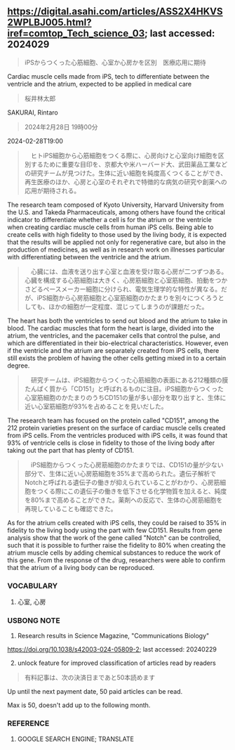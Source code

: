 ## https://digital.asahi.com/articles/ASS2X4HKVS2WPLBJ005.html?iref=comtop_Tech_science_03; last accessed: 2024029

> iPSからつくった心筋細胞、心室か心房かを区別　医療応用に期待

Cardiac muscle cells made from iPS, tech to differentiate between the ventricle and the atrium, expected to be applied in medical care

> 桜井林太郎

SAKURAI, Rintaro

> 2024年2月28日 19時00分

2024-02-28T19:00

>　ヒトiPS細胞から心筋細胞をつくる際に、心房向けと心室向け細胞を区別するために重要な目印を、京都大や米ハーバード大、武田薬品工業などの研究チームが見つけた。生体に近い細胞を純度高くつくることができ、再生医療のほか、心房と心室のそれぞれで特徴的な病気の研究や創薬への応用が期待される。

The research team composed of Kyoto University,  Harvard University from the U.S. and Takeda Pharmaceuticals, among others have found the critical indicator to differentiate whether a cell is for the atrium or the ventricle when creating cardiac muscle cells from human iPS cells. Being able to create cells with high fidelity to those used by the living body, it is expected that the results will be applied not only for regenerative care, but also in the production of medicines, as well as in research work on illnesses particular with differentiating between the ventricle and the atrium.

>　心臓には、血液を送り出す心室と血液を受け取る心房が二つずつある。心臓を構成する心筋細胞は大きく、心房筋細胞と心室筋細胞、拍動をつかさどるペースメーカー細胞に分けられ、電気生理学的な特性が異なる。だが、iPS細胞から心房筋細胞と心室筋細胞のかたまりを別々につくろうとしても、ほかの細胞が一定程度、混じってしまうのが課題だった。

The heart has both the ventricles to send out blood and the atrium to take in blood. The cardiac muscles that form the heart is large, divided into the atrium, the ventricles, and the pacemaker cells that control the pulse, and which are differentiated in their bio-electrical characteristics. However, even if the ventricle and the atrium are separately created from iPS cells, there still exists the problem of having the other cells getting mixed in to a certain degree.

>　研究チームは、iPS細胞からつくった心筋細胞の表面にある212種類の膜たんぱく質から「CD151」と呼ばれるものに注目。iPS細胞からつくった心室筋細胞のかたまりのうちCD151の量が多い部分を取り出すと、生体に近い心室筋細胞が93%を占めることを見いだした。

The research team has focused on the protein called "CD151", among the 212 protein varieties present on the surface of cardiac muscle cells created from iPS cells. From the ventricles produced with iPS cells, it was found that 93% of ventricle cells is close in fidelity to those of the living body after taking out the part that has plenty of CD151. 

>　iPS細胞からつくった心房筋細胞のかたまりでは、CD151の量が少ない部分で、生体に近い心房筋細胞を35%まで高められた。遺伝子解析でNotchと呼ばれる遺伝子の働きが抑えられていることがわかり、心房筋細胞をつくる際にこの遺伝子の働きを低下させる化学物質を加えると、純度を80%まで高めることができた。薬剤への反応で、生体の心房筋細胞を再現していることも確認できた。

As for the atrium cells created with iPS cells, they could be raised to 35% in fidelity to the living body using the part with few CD151. Results from gene analysis show that the work of the gene called "Notch" can be controlled, such that it is possible to further raise the fidelity to 80% when creating the atrium muscle cells by adding chemical substances to reduce the work of this gene. From the response of the drug, researchers were able to confirm that the atrium of a living body can be reproduced. 

### VOCABULARY

1) 心室, 心房


### USBONG NOTE

1) Research results in Science Magazine, "Communications Biology"

https://doi.org/10.1038/s42003-024-05809-2; last accessed: 20240229

2) unlock feature for improved classification of articles read by readers

> 有料記事は、次の決済日まであと50本読めます

Up until the next payment date, 50 paid articles can be read.

Max is 50, doesn't add up to the following month.

### REFERENCE

1) GOOGLE SEARCH ENGINE; TRANSLATE

